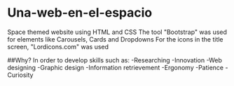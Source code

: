 # Una-web-en-el-espacio
Space themed website using HTML and CSS
The tool "Bootstrap" was used for elements like Carousels, Cards and Dropdowns
For the icons in the title screen, "Lordicons.com" was used

##Why?
In order to develop skills such as:
-Researching
-Innovation
-Web designing
-Graphic design
-Information retrievement
-Ergonomy
-Patience
-Curiosity
